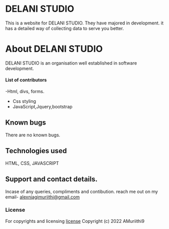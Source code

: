 # DELANI STUDIO
This  is a website for DELANI STUDIO. They have majored in development. it has a detailed way of collecting data to serve you better. 
# About DELANI STUDIO
DELANI STUDIO is an organisation well established in software development.


#### List of contributors

-Html, divs, forms.
- Css styling
- JavaScript,Jquery,bootstrap


## Known bugs

There are no known bugs.

## Technologies used

HTML, CSS, JAVASCRIPT

## Support and contact details.

Incase of any queries, compliments and contibution. reach me out on my email- alexnjagimuriithi@gmail.com

### License

For copyrights and licensing [license](LICENSE)
Copyright (c) 2022 AMuriithi9
